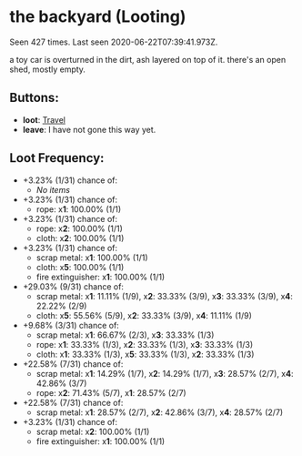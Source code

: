 # the backyard (Looting)

Seen 427 times. Last seen 2020-06-22T07:39:41.973Z.

a toy car is overturned in the dirt, ash layered on top of it. there's an open shed, mostly empty.

## Buttons:

- **loot**: [Travel](Travel-travel.md)
- **leave**: I have not gone this way yet.

## Loot Frequency:

- +3.23% (1/31) chance of:
  - *No items*
- +3.23% (1/31) chance of:
  - rope: x**1**: 100.00% (1/1)
- +3.23% (1/31) chance of:
  - rope: x**2**: 100.00% (1/1)
  - cloth: x**2**: 100.00% (1/1)
- +3.23% (1/31) chance of:
  - scrap metal: x**1**: 100.00% (1/1)
  - cloth: x**5**: 100.00% (1/1)
  - fire extinguisher: x**1**: 100.00% (1/1)
- +29.03% (9/31) chance of:
  - scrap metal: x**1**: 11.11% (1/9), x**2**: 33.33% (3/9), x**3**: 33.33% (3/9), x**4**: 22.22% (2/9)
  - cloth: x**5**: 55.56% (5/9), x**2**: 33.33% (3/9), x**4**: 11.11% (1/9)
- +9.68% (3/31) chance of:
  - scrap metal: x**1**: 66.67% (2/3), x**3**: 33.33% (1/3)
  - rope: x**1**: 33.33% (1/3), x**2**: 33.33% (1/3), x**3**: 33.33% (1/3)
  - cloth: x**1**: 33.33% (1/3), x**5**: 33.33% (1/3), x**2**: 33.33% (1/3)
- +22.58% (7/31) chance of:
  - scrap metal: x**1**: 14.29% (1/7), x**2**: 14.29% (1/7), x**3**: 28.57% (2/7), x**4**: 42.86% (3/7)
  - rope: x**2**: 71.43% (5/7), x**1**: 28.57% (2/7)
- +22.58% (7/31) chance of:
  - scrap metal: x**1**: 28.57% (2/7), x**2**: 42.86% (3/7), x**4**: 28.57% (2/7)
- +3.23% (1/31) chance of:
  - scrap metal: x**2**: 100.00% (1/1)
  - fire extinguisher: x**1**: 100.00% (1/1)